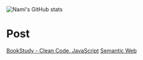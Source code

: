 
<!---
namnameeroo/namnameeroo is a ✨ special ✨ repository because its `README.md` (this file) appears on your GitHub profile.
You can click the Preview link to take a look at your changes.
--->
![Nami's GitHub stats](https://github-readme-stats.vercel.app/api?username=namnameeroo&show_icons=true&theme=default)


# Post
[BookStudy - Clean Code. JavaScript](https://namnamiroo.tistory.com/category/Programming/%F0%9F%93%9A%20Book%20Study)
[Semantic Web](https://namnamiroo.tistory.com/197)
